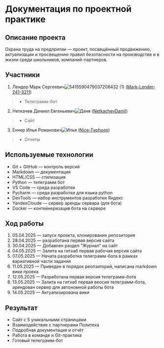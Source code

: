 # Документация по проектной практике
## Описание проекта
Охрана труда на предпритии — проект, посвящённый продвижению, актуализации и просвещению правил безопасности на производстве и в жизни среди школьников, 
компаний-партнеров.

## Участники
1. Лендер Марк Сергеевич![5415590479037208432 (1)](https://github.com/user-attachments/assets/d60dcd62-8517-4179-bed7-5a3820ed2ac3) ([Mark-Lender-241-3211](https://github.com/Mark-Lender-241-3211))
> * Телеграмм-бот
2. Неткачев Даниил Евгеньевич![Даня](https://github.com/user-attachments/assets/14acfbe5-54d4-4a97-a7a7-96e5e1b9fb37) ([NetkachevDaniil](https://github.com/NetkachevDaniil)) 
> * Сайт
3. Еннер Илья Романович![Илья](https://github.com/user-attachments/assets/39646a88-e87f-4c47-a3f9-10a057f4ba23) ([Nice-Typhoon](https://github.com/Nice-Typhoon)) 
> * Отчеты

## Используемые технологии
- Git + GitHub — контроль версий
- Markdown — документация
- HTML/CSS — стилизация
- Python — телеграмм бот
- VS Code — среда разработки
- Pycharm — среда разработки для языка python
- DevTools — набор инструментов разработки Яндекс
- YandexCloude — сервер аренды сервара (для бота)
- Docker — контейнеризация бота на сервере

## Ход работы
1) 05.04.2025 — запуск проекта, клонирование репозитория
2) 28.04.2025 — разработана первая версия сайта
3) 30.04.2025 — Добавлен раздел "Журнал" на сайт
4) 04.05.2025 — Залита на гитхаб первая рабочая версия сайта
5) 07.05.2025 — Начата разработка телеграмм-бота в рамках вариативной части задания
6) 11.05.2025 — Приведен в порядок реопзиторий, написана markdown вики проека
7) 12.05.2025 — Разработана первая версия телеграмм-бота
8) 13.05.2025 — Залита на гитхаб первая веосия телеграмм-бота, арендован сервер для автономной работы бота
9) 14.05.2025 — Актуализирована вики

## Результат
- Сайт с 5 уникальными страницами
- Взаимодействие с партнерами Политеха
- Подробная документация и отчёт
- Работа в команде и Git-практика
- Готовый телеграмм-бот
